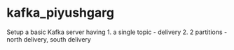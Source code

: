# kafka_piyushgarg
Setup a basic Kafka server having 
    1. a single topic - delivery
    2. 2 partitions - north delivery, south delivery
